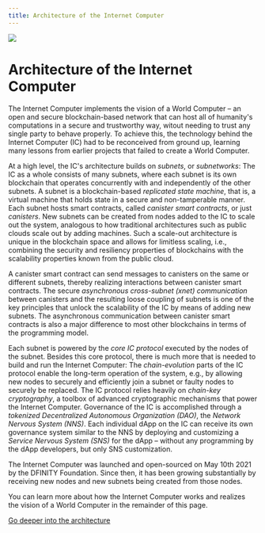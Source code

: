 ```yaml
---
title: Architecture of the Internet Computer
---
```


![](/img/how-it-works/subnet_architecture.png)

# Architecture of the Internet Computer

The Internet Computer implements the vision of a World Computer –  an open and secure blockchain-based network that can host all of humanity's computations in a secure and trustworthy way, witout needing to trust any single party to behave properly.
To achieve this, the technology behind the Internet Computer (IC) had to be reconceived from ground up, learning many lessons from earlier projects that failed to create a World Computer.

At a high level, the IC's architecture builds on *subnets*, or *subnetworks*: The IC as a whole consists of many subnets, where each subnet is its own blockchain that operates concurrently with and independently of the other subnets.
A subnet is a blockchain-based *replicated state machine*, that is, a virtual machine that holds state in a secure and non-tamperable manner.
Each subnet hosts smart contracts, called *canister smart contracts*, or just *canisters*.
New subnets can be created from nodes added to the IC to scale out the system, analogous to how traditional architectures such as public clouds scale out by adding machines.
Such a scale-out architecture is unique in the blockchain space and allows for limitless scaling, i.e., combining the security and resiliency properties of blockchains with the scalability properties known from the public cloud.

A canister smart contract can send messages to canisters on the same or different subnets, thereby realizing interactions between canister smart contracts.
The secure *asynchronous cross-subnet (xnet) communication* between canisters and the resulting loose coupling of subnets is one of the key principles that unlock the scalability of the IC by means of adding new subnets.
The asynchronous communication between canister smart contracts is also a major difference to most other blockchains in terms of the programming model.

Each subnet is powered by the *core IC protocol* executed by the nodes of the subnet.
Besides this core protocol, there is much more that is needed to build and run the Internet Computer:
The *chain-evolution* parts of the IC protocol enable the long-term operation of the system, e.g., by allowing new nodes to securely and efficiently join a subnet or faulty nodes to securely be replaced.
The IC protocol relies heavily on *chain-key cryptography*, a toolbox of advanced cryptographic mechanisms that power the Internet Computer.
Governance of the IC is accomplished through a *tokenized Decentralized Autonomous Organization (DAO)*, the *Network Nervous System (NNS)*.
Each individual dApp on the IC can receive its own governance system similar to the NNS by deploying and customizing a *Service Nervous System (SNS)* for the dApp – without any programming by the dApp developers, but only SNS customization.

The Internet Computer was launched and open-sourced on May 10th 2021 by the DFINITY Foundation.
Since then, it has been growing substantially by receiving new nodes and new subnets being created from those nodes.

You can learn more about how the Internet Computer works and realizes the vision of a World Computer in the remainder of this page.

[Go deeper into the architecture](/how-it-works/architecture-of-the-internet-computer/)
